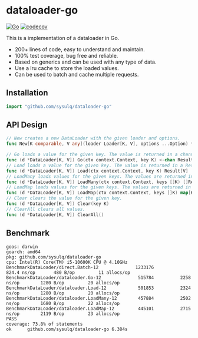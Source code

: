 dataloader-go
===

[![Go](https://github.com/sysulq/dataloader-go/actions/workflows/go.yml/badge.svg)](https://github.com/sysulq/dataloader-go/actions/workflows/go.yml)
[![codecov](https://codecov.io/gh/sysulq/dataloader-go/graph/badge.svg?token=KHQZ38ES45)](https://codecov.io/gh/sysulq/dataloader-go)

This is a implementation of a dataloader in Go.

- 200+ lines of code, easy to understand and maintain.
- 100% test coverage, bug free and reliable.
- Based on generics and can be used with any type of data.
- Use a lru cache to store the loaded values.
- Can be used to batch and cache multiple requests.

Installation
---

```go
import "github.com/sysulq/dataloader-go"
```

API Design
---

```go
// New creates a new DataLoader with the given loader and options.
func New[K comparable, V any](loader Loader[K, V], options ...Option) *DataLoader[K, V]

// Go loads a value for the given key. The value is returned in a channel.
func (d *DataLoader[K, V]) Go(ctx context.Context, key K) <-chan Result[V]
// Load loads a value for the given key. The value is returned in a Result.
func (d *DataLoader[K, V]) Load(ctx context.Context, key K) Result[V]
// LoadMany loads values for the given keys. The values are returned in a slice of Results.
func (d *DataLoader[K, V]) LoadMany(ctx context.Context, keys []K) []Result[V]
// LoadMap loads values for the given keys. The values are returned in a map of Results.
func (d *DataLoader[K, V]) LoadMap(ctx context.Context, keys []K) map[K]Result[V]
// Clear clears the value for the given key.
func (d *DataLoader[K, V]) Clear(key K)
// ClearAll clears all values.
func (d *DataLoader[K, V]) ClearAll()
```

Benchmark
---

```plain
goos: darwin
goarch: amd64
pkg: github.com/sysulq/dataloader-go
cpu: Intel(R) Core(TM) i5-10600K CPU @ 4.10GHz
BenchmarkDataLoader/direct.Batch-12         	 1233176	       824.4 ns/op	     480 B/op	      11 allocs/op
BenchmarkDataLoader/dataloader.Go-12 	          515784	      2258 ns/op	    1280 B/op	      20 allocs/op
BenchmarkDataLoader/dataloader.Load-12      	  501853	      2324 ns/op	    1280 B/op	      20 allocs/op
BenchmarkDataLoader/dataloader.LoadMany-12  	  457884	      2502 ns/op	    1680 B/op	      22 allocs/op
BenchmarkDataLoader/dataloader.LoadMap-12   	  445101	      2715 ns/op	    2119 B/op	      23 allocs/op
PASS
coverage: 73.8% of statements
ok  	github.com/sysulq/dataloader-go	6.384s
```
